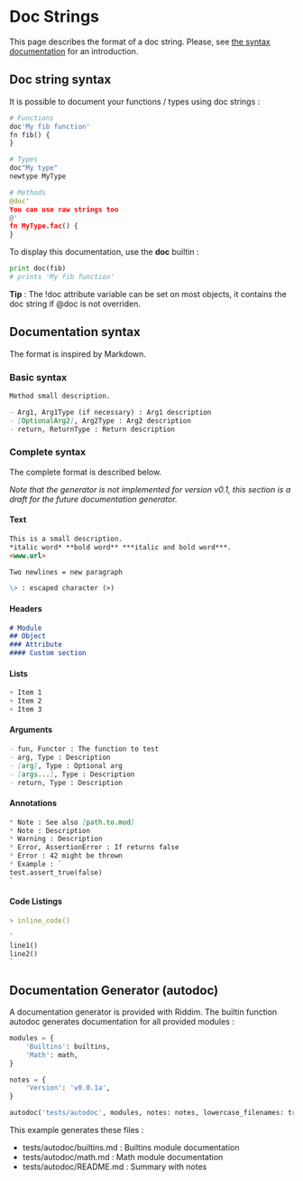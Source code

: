 # Doc Strings
This page describes the format of a doc string.
Please, see [the syntax documentation](syntax.md) for an introduction.

## Doc string syntax
It is possible to document your functions / types using doc strings :
```python
# Functions
doc'My fib function'
fn fib() {
}

# Types
doc"My type"
newtype MyType

# Methods
@doc'
You can use raw strings too
@'
fn MyType.fac() {
}
```

To display this documentation, use the **doc** builtin :
```python
print doc(fib)
# prints 'My fib function'
```

**Tip** : The !doc attribute variable can be set on most objects,
it contains the doc string if @doc is not overriden.

## Documentation syntax
The format is inspired by Markdown.

### Basic syntax
```markdown
Method small description.

- Arg1, Arg1Type (if necessary) : Arg1 description
- [OptionalArg2], Arg2Type : Arg2 description
- return, ReturnType : Return description
```

### Complete syntax
The complete format is described below.

*Note that the generator is not implemented for version v0.1, this section is a draft for the future documentation generator.*

#### Text
```markdown
This is a small description.
*italic word* **bold word** ***italic and bold word***.
<www.url>

Two newlines = new paragraph

\> : escaped character (>)
```

#### Headers
```markdown
# Module
## Object
### Attribute
#### Custom section
```

#### Lists
```markdown
+ Item 1
+ Item 2
+ Item 3
```

#### Arguments
```markdown
- fun, Functor : The function to test
- arg, Type : Description
- [arg], Type : Optional arg
- [args...], Type : Description
- return, Type : Description
```

#### Annotations
```markdown
* Note : See also [path.to.mod]
* Note : Description
* Warning : Description
* Error, AssertionError : If returns false
* Error : 42 might be thrown
* Example : `
test.assert_true(false)
`
```

#### Code Listings
```markdown
> inline_code()

`
line1()
line2()
`
```

## Documentation Generator (autodoc)
A documentation generator is provided with Riddim.
The builtin function autodoc generates documentation for all provided modules :
```python
modules = {
    'Builtins': builtins,
    'Math': math,
}

notes = {
    'Version': 'v0.0.1a',
}

autodoc('tests/autodoc', modules, notes: notes, lowercase_filenames: true)
```

This example generates these files :
- tests/autodoc/builtins.md : Builtins module documentation
- tests/autodoc/math.md : Math module documentation
- tests/autodoc/README.md : Summary with notes
